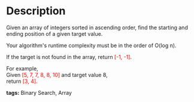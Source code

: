 Description
===========
Given an array of integers sorted in ascending order, find the starting and ending position of a given target value.

Your algorithm's runtime complexity must be in the order of O(log n).

If the target is not found in the array, return <font color='red'>[-1, -1]</font>.

For example,<br/>
Given <font color='red'>[5, 7, 7, 8, 8, 10]</font> and target value 8,<br/>
return <font color='red'>[3, 4]</font>.

**tags:** Binary Search, Array